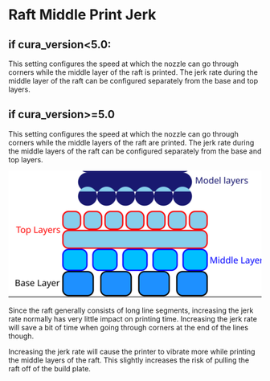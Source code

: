 Raft Middle Print Jerk
====
if cura_version<5.0:
-----
This setting configures the speed at which the nozzle can go through corners while the middle layer of the raft is printed. The jerk rate during the middle layer of the raft can be configured separately from the base and top layers.

if cura_version>=5.0
-----
This setting configures the speed at which the nozzle can go through corners while the middle layers of the raft are printed. The jerk rate during the middle layers of the raft can be configured separately from the base and top layers.

![Where the middle layer is located in the raft](images/raft_dimensions_simplified.svg)

Since the raft generally consists of long line segments, increasing the jerk rate normally has very little impact on printing time. Increasing the jerk rate will save a bit of time when going through corners at the end of the lines though.

Increasing the jerk rate will cause the printer to vibrate more while printing the middle layers of the raft. This slightly increases the risk of pulling the raft off of the build plate.